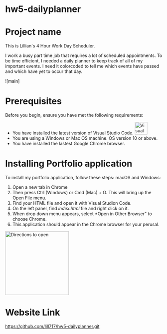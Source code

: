 # hw5-dailyplanner

# Project name
This is Lillian's 4 Hour Work Day Scheduler.

 I work a busy part time job that requires a lot of scheduled appointments. To be time efficient, I needed a daily planner to keep track of all of my important events. I need it colorcoded to tell me which events have passed and which have yet to occur that day.

![main] 







# Prerequisites
Before you begin, ensure you have met the following requirements:
* You have installed the latest version of Visual Studio Code. <img width="40" alt="Visual Studio Code logo" src="https://user-images.githubusercontent.com/84090538/120902068-d96e0600-c603-11eb-9b59-949a731514b4.png" />
* You are using a Windows or Mac OS machine. OS version 10 or above.
* You have installed the lastest Google Chrome browser.

# Installing Portfolio application
To install my portfolio application, follow these steps:
macOS and Windows:
1. Open a new tab in Chrome
2. Then press Ctrl (Windows) or Cmd (Mac) + O. This will bring up the Open File menu. 
4. Find your HTML file and open it with Visual Studion Code.
5. On the left panel, find *index.html* file and right click on it.
6. When drop down menu appears, select *Open in Other Browser" to choose Chrome.
7. This application should appear in the Chrome browser for your perusal.
<img width="204" alt="Directions to open" src="https://user-images.githubusercontent.com/84090538/120901902-0a017000-c603-11eb-9241-723a6de5f306.png" />

# Website Link
https://github.com/lill717/hw5-dailyplanner.git